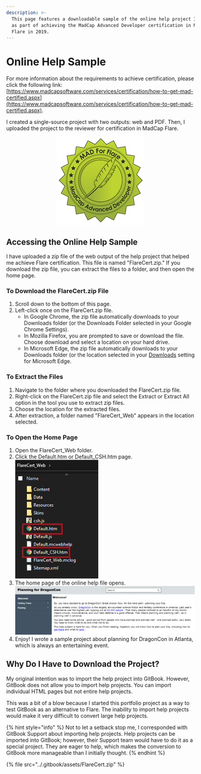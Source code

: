```yaml
---
description: >-
  This page features a downloadable sample of the online help project I created
  as part of achieving the MadCap Advanced Developer certification in MadCap
  Flare in 2019.
---
```


# Online Help Sample

For more information about the requirements to achieve certification, please click the following link:  [https://www.madcapsoftware.com/services/certification/how-to-get-mad-certified.aspx](https://www.madcapsoftware.com/services/certification/how-to-get-mad-certified.aspx).

I created a single-source project with two outputs: web and PDF. Then, I uploaded the project to the reviewer for certification in MadCap Flare.&#x20;

<div align="center"><img src="../.gitbook/assets/certifiedMAD.PNG" alt="The official logo for MadCap Flare certification."></div>

## Accessing the Online Help Sample

I have uploaded a zip file of the web output of the help project that helped me achieve Flare certification. This file is named "FlareCert.zip." If you download the zip file, you can extract the files to a folder, and then open the home page.&#x20;

### To Download the FlareCert.zip File

1. Scroll down to the bottom of this page.
2. Left-click once on the FlareCert.zip file.
   * In Google Chrome, the zip file automatically downloads to your Downloads folder (or the Downloads Folder selected in your Google Chrome Settings).
   * In Mozilla Firefox, you are prompted to save or download the file. Choose download and select a location on your hard drive.
   * In Microsoft Edge, the zip file automatically downloads to your Downloads folder (or the location selected in your [Downloads](edge://settings/downloads) setting for Microsoft Edge.

### To Extract the Files

1. Navigate to the folder where you downloaded the FlareCert.zip file.
2. Right-click on the FlareCert.zip file and select the Extract or Extract All option in the tool you use to extract zip files.
3. Choose the location for the extracted files.&#x20;
4. After extraction, a folder named "FlareCert\_Web" appears in the location selected.&#x20;

### To Open the Home Page

1. Open the FlareCert\_Web folder.
2. Click the Default.htm or Default\_CSH.htm page.\
   ![](<../.gitbook/assets/image (2).png>)
3. The home page of the online help file opens.\
   ![](<../.gitbook/assets/image (1).png>)
4. Enjoy! I wrote a sample project about planning for DragonCon in Atlanta, which is always an entertaining event.&#x20;

## Why Do I Have to Download the Project?

My original intention was to import the help project into GitBook. However, GitBook does not allow you to import help projects. You can import individual HTML pages but not entire help projects.&#x20;

This was a bit of a blow because I started this portfolio project as a way to test GitBook as an alternative to Flare. The inability to import help projects would make it very difficult to convert large help projects.

{% hint style="info" %}
Not to let a setback stop me, I corresponded with GitBook Support about importing help projects. Help projects can be imported into GitBook; however, their Support team would have to do it as a special project. They are eager to help, which makes the conversion to GitBook more manageable than I initially thought.
{% endhint %}



{% file src="../.gitbook/assets/FlareCert.zip" %}

